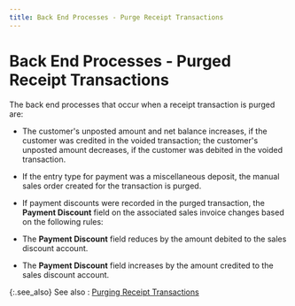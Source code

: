 ```yaml
---
title: Back End Processes - Purge Receipt Transactions
---
```


# Back End Processes - Purged Receipt Transactions


The back end processes that occur when a receipt transaction is purged  are:

- The customer's  unposted amount  and net balance increases, if the customer was credited in the voided  transaction; the customer's unposted  amount decreases, if the customer was debited in the voided transaction.
- If the entry  type for payment was a miscellaneous deposit, the manual sales order created  for the transaction is purged.
- If payment  discounts were recorded in the purged transaction, the **Payment 
 Discount** field on the associated sales invoice changes based on  the following rules:


- The **Payment 
 Discount** field reduces by the amount debited to the sales discount  account.
- The **Payment 
 Discount** field increases by the amount credited to the sales discount  account.



{:.see_also}
See also
: [Purging  Receipt Transactions]({{site.acc_baseurl}}/customer-receipts-and-refunds/receipt-jrnl-proc/rcp-jrnl-purge-trans/purging-trans/deleting_transactions_receipt_journal.html)
